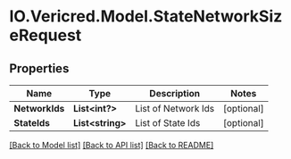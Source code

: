 # IO.Vericred.Model.StateNetworkSizeRequest
## Properties

Name | Type | Description | Notes
------------ | ------------- | ------------- | -------------
**NetworkIds** | **List&lt;int?&gt;** | List of Network Ids | [optional] 
**StateIds** | **List&lt;string&gt;** | List of State Ids | [optional] 

[[Back to Model list]](../README.md#documentation-for-models) [[Back to API list]](../README.md#documentation-for-api-endpoints) [[Back to README]](../README.md)

